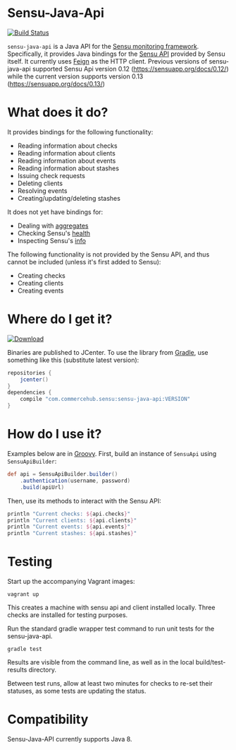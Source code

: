# Sensu-Java-Api
[ ![Build Status](https://travis-ci.org/commercehub-oss/sensu-java-api.svg?branch=master) ](https://travis-ci.org/commercehub-oss/sensu-java-api)

`sensu-java-api` is a Java API for the [Sensu monitoring framework](http://sensuapp.org/).  Specifically, it provides Java bindings for the [Sensu API](http://sensuapp.org/docs/0.13/api) provided by Sensu itself.  It currently uses [Feign](https://github.com/Netflix/feign) as the HTTP client.
Previous versions of sensu-java-api supported Sensu Api version 0.12 (https://sensuapp.org/docs/0.12/) while the current version supports version 0.13 (https://sensuapp.org/docs/0.13/)


# What does it do?

It provides bindings for the following functionality:

* Reading information about checks
* Reading information about clients
* Reading information about events
* Reading information about stashes
* Issuing check requests
* Deleting clients
* Resolving events
* Creating/updating/deleting stashes

It does not yet have bindings for:
* Dealing with [aggregates](http://sensuapp.org/docs/0.16/api_aggregates)
* Checking Sensu's [health](http://sensuapp.org/docs/0.16/api_health)
* Inspecting Sensu's [info](http://sensuapp.org/docs/0.16/api_info)

The following functionality is not provided by the Sensu API, and thus cannot be included (unless it's first added to Sensu):

* Creating checks
* Creating clients
* Creating events

# Where do I get it?

[ ![Download](https://api.bintray.com/packages/commercehub-oss/main/sensu-java-api/images/download.svg) ](https://bintray.com/commercehub-oss/main/sensu-java-api/_latestVersion)

Binaries are published to JCenter.  To use the library from [Gradle](https://www.gradle.org/), use something like this (substitute latest version):

```groovy
repositories {
    jcenter()
}
dependencies {
    compile "com.commercehub.sensu:sensu-java-api:VERSION"
}
```

# How do I use it?

Examples below are in [Groovy](http://groovy-lang.org/).  First, build an instance of `SensuApi` using `SensuApiBuilder`:

```groovy
def api = SensuApiBuilder.builder()
    .authentication(username, password)
    .build(apiUrl)
```

Then, use its methods to interact with the Sensu API:

```groovy
println "Current checks: ${api.checks}"
println "Current clients: ${api.clients}"
println "Current events: ${api.events}"
println "Current stashes: ${api.stashes}"
```

# Testing

Start up the accompanying Vagrant images:

```
vagrant up
```

This creates a machine with sensu api and client installed locally. Three checks are installed for testing purposes.

Run the standard gradle wrapper test command  to run unit tests for the sensu-java-api.

```
gradle test
```
 
Results are visible from the command line, as well as in the local build/test-results directory.

Between test runs, allow at least two minutes for checks to re-set their statuses, as some tests are updating the status.

# Compatibility

Sensu-Java-API currently supports Java 8.
